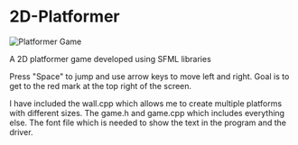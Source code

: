 # 2D-Platformer
<img src="https://github.com/Davidwk123/2D-Platformer/assets/74224822/927454e5-291b-4289-835b-3fbb8b83e6c5" alt="Platformer Game">

A 2D platformer game developed using SFML libraries

Press "Space" to jump and use arrow keys to move left and right. Goal is to get to the red mark at the top right of the screen.

I have included the wall.cpp which allows me to create multiple platforms with different sizes. The game.h and game.cpp which includes everything else. The font file which is needed to show the text in the program and the driver. 
